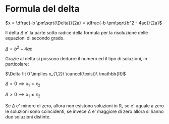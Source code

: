 # Formula del delta  

$x = \dfrac{-b \pm\sqrt{\Delta}}{2a} = \dfrac{-b \pm\sqrt{b^2 - 4ac}}{2a}$  

Il delta $\Delta$ e' la parte sotto radice della formula per la risoluzione delle equazioni di secondo grado.  

$\Delta = b^2 - 4ac$  

Grazie al delta si possono dedurre il numero ed il tipo di soluzioni, in particolare:  

$\Delta \lt 0 \implies x_{1,2}\ \cancel{\exist}\ \mathbb{R}$  

$\Delta = 0 \implies x_1 = x_2$  

$\Delta \gt 0 \implies x_1 \neq x_2$  

Se $\Delta$ e' minore di zero, allora non esistono soluzioni in $\mathbb{R}$, se e' uguale a zero le soluzioni sono coincidenti, se invece $\Delta$ e' maggiore di zero allora si hanno due soluzioni distinte.  

